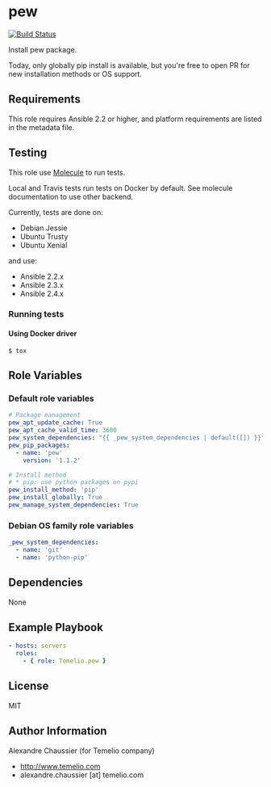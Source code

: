 # pew

[![Build Status](https://travis-ci.org/Temelio/ansible-role-pew.svg?branch=master)](https://travis-ci.org/Temelio/ansible-role-pew)

Install pew package.

Today, only globally pip install is available, but you're free to open PR for new installation methods or OS support.

## Requirements

This role requires Ansible 2.2 or higher,
and platform requirements are listed in the metadata file.

## Testing

This role use [Molecule](https://github.com/metacloud/molecule/) to run tests.

Local and Travis tests run tests on Docker by default.
See molecule documentation to use other backend.

Currently, tests are done on:
- Debian Jessie
- Ubuntu Trusty
- Ubuntu Xenial

and use:
- Ansible 2.2.x
- Ansible 2.3.x
- Ansible 2.4.x

### Running tests

#### Using Docker driver

```
$ tox
```

## Role Variables

### Default role variables

``` yaml
# Package management
pew_apt_update_cache: True
pew_apt_cache_valid_time: 3600
pew_system_dependencies: "{{ _pew_system_dependencies | default([]) }}"
pew_pip_packages:
  - name: 'pew'
    version: '1.1.2'

# Install method
# * pip: use python packages on pypi
pew_install_method: 'pip'
pew_install_globally: True
pew_manage_system_dependencies: True
```

### Debian OS family role variables

``` yaml
_pew_system_dependencies:
  - name: 'git'
  - name: 'python-pip'
```

## Dependencies

None

## Example Playbook

``` yaml
- hosts: servers
  roles:
    - { role: Temelio.pew }
```

## License

MIT

## Author Information

Alexandre Chaussier (for Temelio company)
- http://www.temelio.com
- alexandre.chaussier [at] temelio.com
